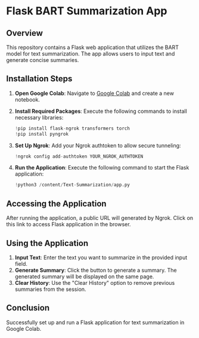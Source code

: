 # Flask BART Summarization App

## Overview

This repository contains a Flask web application that utilizes the BART model for text summarization. The app allows users to input text and generate concise summaries.

## Installation Steps

1. **Open Google Colab**: Navigate to [Google Colab](https://colab.research.google.com/) and create a new notebook.

2. **Install Required Packages**: Execute the following commands to install necessary libraries:

   ```python
   !pip install flask-ngrok transformers torch
   !pip install pyngrok
   ```

3. **Set Up Ngrok**: Add your Ngrok authtoken to allow secure tunneling:

   ```python
   !ngrok config add-authtoken YOUR_NGROK_AUTHTOKEN
   ```

4. **Run the Application**: Execute the following command to start the Flask application:

   ```python
   !python3 /content/Text-Summarization/app.py
   ```

## Accessing the Application

After running the application, a public URL will generated by Ngrok. Click on this link to access Flask application in the browser.

## Using the Application

1. **Input Text**: Enter the text you want to summarize in the provided input field.
2. **Generate Summary**: Click the button to generate a summary. The generated summary will be displayed on the same page.
3. **Clear History**: Use the "Clear History" option to remove previous summaries from the session.

## Conclusion

Successfully set up and run a Flask application for text summarization in Google Colab.

